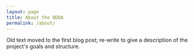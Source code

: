 ```yaml
---
layout: page
title: About the BDDA
permalink: /about/
---
```


Old text moved to the first blog post; re-write to give a description of the project's goals and structure.
